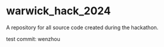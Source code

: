 # warwick_hack_2024
A repository for all source code created during the hackathon.

test commit: wenzhou
